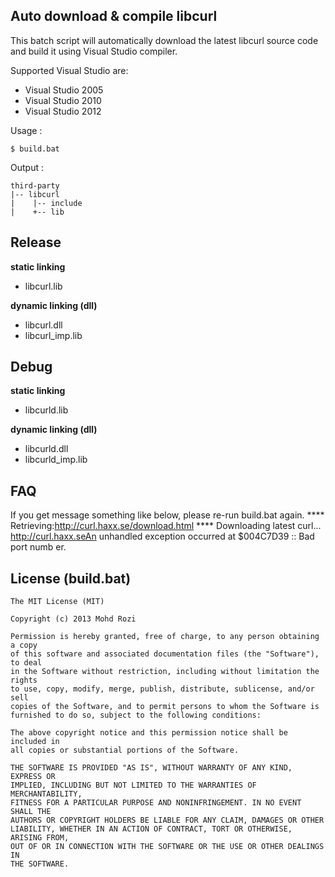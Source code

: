 Auto download & compile libcurl
-----------

This batch script will automatically download the latest libcurl source code and build it using Visual Studio compiler.

Supported Visual Studio are:
*  Visual Studio 2005
*  Visual Studio 2010
*  Visual Studio 2012

Usage :

    $ build.bat

Output :

    third-party
    |-- libcurl
    |    |-- include
    |    +-- lib
    

## Release
**static linking**
*  libcurl.lib
    
**dynamic linking (dll)**
*  libcurl.dll
*  libcurl_imp.lib

## Debug

**static linking**
*  libcurld.lib
    
**dynamic linking (dll)**
*  libcurld.dll
*  libcurld_imp.lib

## FAQ
If you get message something like below, please re-run build.bat again.
	**** Retrieving:http://curl.haxx.se/download.html ****
	Downloading latest curl...
	http://curl.haxx.seAn unhandled exception occurred at $004C7D39 :: Bad port numb
	er.

License (build.bat)
-----------

    The MIT License (MIT)
    
    Copyright (c) 2013 Mohd Rozi
    
    Permission is hereby granted, free of charge, to any person obtaining a copy
    of this software and associated documentation files (the "Software"), to deal
    in the Software without restriction, including without limitation the rights
    to use, copy, modify, merge, publish, distribute, sublicense, and/or sell
    copies of the Software, and to permit persons to whom the Software is
    furnished to do so, subject to the following conditions:
    
    The above copyright notice and this permission notice shall be included in
    all copies or substantial portions of the Software.
    
    THE SOFTWARE IS PROVIDED "AS IS", WITHOUT WARRANTY OF ANY KIND, EXPRESS OR
    IMPLIED, INCLUDING BUT NOT LIMITED TO THE WARRANTIES OF MERCHANTABILITY,
    FITNESS FOR A PARTICULAR PURPOSE AND NONINFRINGEMENT. IN NO EVENT SHALL THE
    AUTHORS OR COPYRIGHT HOLDERS BE LIABLE FOR ANY CLAIM, DAMAGES OR OTHER
    LIABILITY, WHETHER IN AN ACTION OF CONTRACT, TORT OR OTHERWISE, ARISING FROM,
    OUT OF OR IN CONNECTION WITH THE SOFTWARE OR THE USE OR OTHER DEALINGS IN
    THE SOFTWARE.
